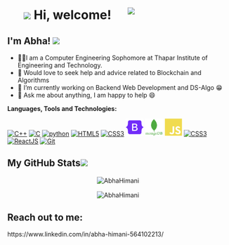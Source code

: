 <h1 align="center"><img src="https://emojis.slackmojis.com/emojis/images/1588315024/8823/hyperkitty.gif?1588315024" width="30" /> Hi, welcome! 
<img align='right' src="https://camo.githubusercontent.com/5ff9182d12e799168a3bb67b88df7388ae08ede3/68747470733a2f2f6d69726f2e6d656469756d2e636f6d2f6d61782f3837352f312a7164415731546a434e353768316c6275757a766368672e676966" width="230">
<h2> I'm Abha! <img src="https://media.giphy.com/media/mGcNjsfWAjY5AEZNw6/giphy.gif" width="50"></h2>
 
- 👩‍🎓I am a Computer Engineering Sophomore at Thapar Institute of Engineering and Technology.
- 🤔 Would love to seek help and advice related to Blockchain and Algorithms
- 🔭 I’m currently working on Backend Web Development and DS-Algo :grin:
- 💬 Ask me about anything, I am happy to help :smile:



**Languages, Tools and Technologies:**

<a href="https://isocpp.org/" title="C++"><img src="https://github.com/get-icon/geticon/raw/master/icons/c-plusplus.svg" alt="C++" width="40px" height="40px"></a>
<a href="https://en.wikipedia.org/wiki/C_(programming_language)" title="C"><img src="https://github.com/get-icon/geticon/raw/master/icons/c.svg" alt="C" width="40px"  height="40px"></a>
<a href="https://python.org/" title="python"><img src="https://github.com/get-icon/geticon/raw/master/icons/python.svg" alt="python" width="40px" height="40px"></a>
<a href="https://www.w3.org/TR/html5/" title="HTML5"><img src="https://github.com/get-icon/geticon/raw/master/icons/html-5.svg" alt="HTML5" width="40px" height="40px"></a>
<a href="https://www.w3.org/TR/CSS/" title="CSS3"><img src="https://github.com/get-icon/geticon/raw/master/icons/css-3.svg" alt="CSS3" width="40px" height="40px"></a>
<a href="#" title="BootStrap"><img src="https://raw.githubusercontent.com/devicons/devicon/master/icons/bootstrap/bootstrap-plain.svg" alt="CSS3" width="40px" height="40px"></a>
<a href="#" title="BootStrap"><img src="https://raw.githubusercontent.com/devicons/devicon/master/icons/mongodb/mongodb-plain-wordmark.svg" alt="Mongodb" width="40px" height="40px"></a>
<a href="#" title="JavaScript"><img src="https://raw.githubusercontent.com/devicons/devicon/master/icons/javascript/javascript-plain.svg" alt="JS" width="40px" height="40px"></a>
<a href="https://nodejs.org" title="NODE JS"><img src="https://github.com/get-icon/geticon/raw/master/icons/nodejs.svg" alt="CSS3" width="40px" height="40px"></a>
<a href="https://reactjs.org/" title="React.js"><img src="https://raw.githubusercontent.com/get-icon/geticon/master/icons/react.svg"  alt="ReactJS" width="40px" height="40px"></a>
<a href="https://git-scm.com/" title="Git"><img src="https://github.com/get-icon/geticon/raw/master/icons/git-icon.svg" alt="Git" width="40px" height="40px"></a>

 <h2>My GitHub Stats<img src="https://media.giphy.com/media/VgCDAzcKvsR6OM0uWg/giphy.gif" width="50"> </h2>

<p align="center"> <img align="center" src="https://github-readme-stats.vercel.app/api?username=AbhaHimani&show_icons=true&theme=radical" alt="AbhaHimani" /></p>

<p align="center"><img align="center" src="https://github-readme-streak-stats.herokuapp.com/?user=AbhaHimani&show_icons=true&theme=tokyonight_duo" alt="AbhaHimani" /></p>


<h2> Reach out to me: </h2>
https://www.linkedin.com/in/abha-himani-564102213/
 
